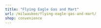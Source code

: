```yaml
---
title: "Flying Eagle Gas and Mart"
url: /milwaukee/flying-eagle-gas-and-mart/
shop: convenience
---
```

